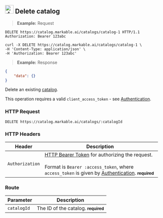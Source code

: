 
## <img src="images/delete-catalog_icon.png" alt="delete-catalog_icon" width="28px" height="auto"> Delete catalog

> **Example:** Request

```http
DELETE https://catalog.markable.ai/catalogs/catalog-1 HTTP/1.1
Authorization: Bearer 123abc
```

```shell
curl -X DELETE https://catalog.markable.ai/catalogs/catalog-1 \
-H 'Content-Type: application/json' \
-H 'Authorization: Bearer 123abc'
```

<!--
```python
import requests

url = "https://catalog.markable.ai/catalogs/catalog-1"

headers = {
   'Content-Type': "application/json",
   'Authorization': "Bearer 123abc",
   }

response = requests.request("DELETE", url, headers=headers)

print(response.text)
```
-->

> **Example:** Response

```json
{
	"data": {}
}
```


Delete an existing [catalog](#the-catalog-object).

<aside class="notice">
	This operation requires a valid <code>client_access_token</code> - see <a href="#authentication">Authentication</a>.
</aside>


### HTTP Request

`DELETE https://catalog.markable.ai/catalogs/:catalogId`


### HTTP Headers

Header       		| Description
----------      	| ----------
`Authorization`     | [HTTP Bearer Token](https://tools.ietf.org/html/rfc6750) for authorizing the request. <br><br>Format is `Bearer :access_token`, where `access_token` is given by [Authentication](#authentication). **<small>required</small>**


### Route

Parameter 		| Description
---------- 		| ----------
`catalogId` 	| The ID of the catalog. **<small>required</small>**
